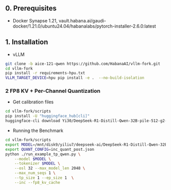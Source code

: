 ## 0. Prerequisites

- Docker Synapse 1.21, vault.habana.ai/gaudi-docker/1.21.0/ubuntu24.04/habanalabs/pytorch-installer-2.6.0:latest

## 1. Installation

- vLLM

```bash
git clone -b aice-121-qwen https://github.com/HabanaAI/vllm-fork.git
cd vllm-fork
pip install -r requirements-hpu.txt
VLLM_TARGET_DEVICE=hpu pip install -e .  --no-build-isolation
```

### 2 FP8 KV + Per-Channel Quantization

- Get calibration files

```bash
cd vllm-fork/scripts
pip install -U "huggingface_hub[cli]"
huggingface-cli download Yi30/DeepSeek-R1-Distill-Qwen-32B-pile-512-g2-tp1-0707-post  --local-dir nc_workspace_measure_kvache_post
```

- Running the Benchmark

```bash
cd vllm-fork/scripts
export MODEL=/mnt/disk9/yiliu7/deepseek-ai/DeepSeek-R1-Distill-Qwen-32B
export QUANT_CONFIG=inc_quant_post.json
python ./run_example_tp_qwen.py \
    --model $MODEL \
    --tokenizer $MODEL \
    --osl 32 --max_model_len 2048 \
    --max_num_seqs 1 \
    --tp_size 1 --ep_size 1  \
    --inc --fp8_kv_cache
```